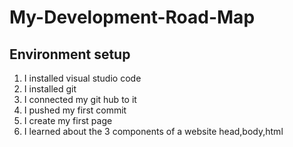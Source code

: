 # My-Development-Road-Map

## Environment setup
1. I installed visual studio code 
2. I installed git 
3. I connected my git hub to it
4. I pushed my first commit
5. I create my first page
6. I learned about the 3 components of a website head,body,html